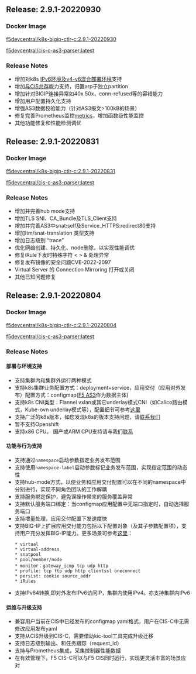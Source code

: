 
## Release: **2.9.1-20220930**

### Docker Image

[f5devcentral/k8s-bigip-ctlr-c:2.9.1-20220930](https://hub.docker.com/r/f5devcentral/k8s-bigip-ctlr-c)

[f5devcentral/cis-c-as3-parser:latest](https://hub.docker.com/r/f5devcentral/cis-c-as3-parser)

### Release Notes

* 增加对k8s [IPv6环境及v4-v6混合部署环境](../Use-Cases/ipv6.md)支持
* 增加[与CIS共存](../Use-Cases/cis-and-cis-c.md)能力支持，归置arp于独立partition
* 增加针对BIGIP连接异常如40x 50x，conn-refused等的容错能力
* 增加用户配置持久化支持
* 增强AS3数据校验能力（针对AS3报文>100kB的场景）
* 修复完善Prometheus监控[metrics](../quick-start/prometheus.md)，增加函数级性能监控
* 其他功能修复和性能检测调优

## Release: **2.9.1-20220831**

### Docker Image

[f5devcentral/k8s-bigip-ctlr-c:2.9.1-20220831](https://hub.docker.com/r/f5devcentral/k8s-bigip-ctlr-c)

[f5devcentral/cis-c-as3-parser:latest](https://hub.docker.com/r/f5devcentral/cis-c-as3-parser)

### Release Notes

* 增加并完善hub mode支持
* 增加TLS SNI、CA_Bundle及TLS_Client支持
* 增加并完善AS3中snat:self及Service_HTTPS:redirect80支持
* 增加ltm/snat-translation 类型支持
* 增加日志级别 “trace”
* 优化网络创建、持久化、node删除，以实现性能调优
* 修复iRule下发时特殊字符 < > & 处理异常
* 修复发布镜像的安全问题CVE-2022-2097
* Virtual Server 的 Connection Mirroring 打开或关闭
* 其他已知问题修复

## Release: **2.9.1-20220804**

### Docker Image

[f5devcentral/k8s-bigip-ctlr-c:2.9.1-20220804](https://hub.docker.com/r/f5devcentral/k8s-bigip-ctlr-c)

[f5devcentral/cis-c-as3-parser:latest](https://hub.docker.com/r/f5devcentral/cis-c-as3-parser)

### Release Notes

#### 部署与环境支持
* 支持集群内和集群外运行两种模式
* 支持k8s集群业务配置方式：deployment+service，应用交付（应用对外发布）配置方式：configmap([F5 AS3](https://clouddocs.f5.com/products/extensions/f5-appsvcs-extension/latest/)作为数据主体)
* 支持k8s CNI类型：Flannel vxlan或其它underlay模式CNI（如Calico路由模式，Kube-ovn underlay模式等），配置细节可参考[这里](/Architecture/parameters/)
* 支持广泛的k8s版本，如您发现k8s的版本支持问题，请[联系我们](/Support-and-contact/)
* 暂不支持Openshift
* 支持x86 CPU。 国产或ARM CPU支持请与我们[联系](/Support-and-contact/)

#### 功能与行为支持
* 支持通过`namespace`启动参数指定业务发布范围
* 支持使用`namespace-label`启动参数标记业务发布范围，实现指定范围的动态性
* 支持hub-mode方式，以便业务和应用交付配置可以在不同的namespace中分别进行，实现不同角色团队的工作解耦
* 支持服务绑定保护，避免误操作带来的服务覆盖异常
* 支持默认服务端口绑定：当configmap应用配置中无端口指定时，自动选择服务端口
* 支持增量处理，应用交付配置下发速度快
* 支持BIG-IP上扩展应用交付能力包括以下配置对象（及其子参数配置项），支持用户充分发挥BIG-IP能力。更多场景可参考[这里](/Use-Cases/http/)：
  ```
  * virtual
  * virtual-address
  * snatpool
  * pool/member/node
  * monitor：gateway_icmp tcp udp http
  * profile: tcp ftp udp http clientssl oneconnect
  * persist: cookie source_addr
  * iRules
  ```
* 支持IPv64转换,即对外发布IPv6访问IP，集群内使用IPv4。亦支持集群内IPv6

#### 运维与升级支持
* 兼容用户当前在CIS中已经发布的configmap yaml格式，用户在CIS-C中无需修改应用发布yaml
* 支持从CIS升级到CIS-C，需要借助kic-tool工具完成升级迁移
* 支持日志级别输出、和任务跟踪（request_id）
* 支持与Prometheus集成，采集控制器性能数据
* 在有效管理下，F5 CIS-C可以与F5 CIS同时运行，实现更灵活丰富的场景应对
